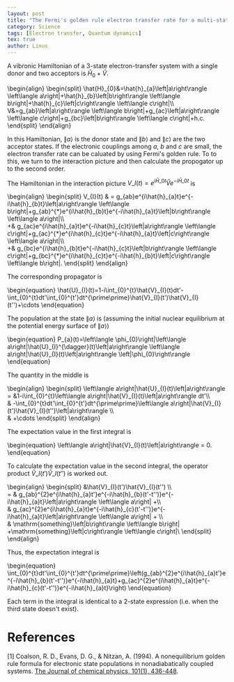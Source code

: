 ```yaml
---
layout: post
title: "The Fermi's golden rule electron transfer rate for a multi-state system"
category: Science
tags: [Electron transfer, Quantum dynamics]
tex: true
author: Linus
---
```


A vibronic Hamiltonian of a 3-state electron-transfer system with a single donor and two acceptors is $\hat{H}_0+\hat{V}$.

\begin{align}
\begin{split}
\hat{H}\_{0}&=\hat{h}\_{a}\left\|a\right\rangle \left\langle a\right\|+\hat{h}\_{b}\left\|b\right\rangle \left\langle b\right\|+\hat{h}\_{c}\left\|c\right\rangle \left\langle c\right\|\\\\\
V&=g\_{ab}\left|a\right\rangle \left\langle b\right|+g\_{ac}\left|a\right\rangle \left\langle c\right\|+g\_{bc}\left\|b\right\rangle \left\langle c\right\|+h.c.
\end{split}
\end{align}

In this Hamiltonian, $\|a\rangle$ is the donor state and $\|b\rangle$ and $\|c\rangle$ are the two acceptor states. If the electronic couplings among $a$, $b$ and $c$ are small, the electron transfer rate can be caluated by using Fermi's golden rule. To to this, we turn to the interaction picture and then calculate the propogator up to the second order.

The Hamiltonian in the interaction picture $V\_{I}(t)=e^{i\hat{H}\_0t}\hat{V}e^{-i\hat{H}\_0t}$ is

\begin{align}
\begin{split}
V\_{I}(t) & = g\_{ab}e^{i\hat{h}\_{a}t}e^{-i\hat{h}\_{b}t}\left\|a\right\rangle \left\langle b\right\|+g\_{ab}^{\*}e^{i\hat{h}\_{b}t}e^{-i\hat{h}\_{a}t}\left|b\right\rangle \left\langle a\right\|\\\\\
+& g\_{ac}e^{i\hat{h}\_{a}t}e^{-i\hat{h}\_{c}t}\left\|a\right\rangle \left\langle c\right\|+g\_{ac}^{\*}e^{i\hat{h}\_{c}t}e^{-i\hat{h}\_{a}t}\left|c\right\rangle \left\langle a\right\|\\\\\
+& g\_{bc}e^{i\hat{h}\_{b}t}e^{-i\hat{h}\_{c}t}\left\|b\right\rangle \left\langle c\right\|+g\_{bc}^{\*}e^{i\hat{h}\_{c}t}e^{-i\hat{h}\_{b}t}\left\|c\right\rangle \left\langle b\right\|.
\end{split}
\end{align}

The corresponding propagator is

\begin{equation}
\hat{U}\_{I}(t)=1-i\int\_{0}^{t}\hat{V}\_{I}(t)dt'-\int\_{0}^{t}dt'\int\_{0}^{t'}dt^{\prime\prime}\hat{V}\_{I}(t')\hat{V}\_{I}(t'')+\cdots
\end{equation}

The population at the state $\left\|a\right\rangle$ is (assuming the initial nuclear equilibrium at the potential energy surface of $\left\|a\right\rangle$)

\begin{equation}
P\_{a}(t)=\left\langle \phi\_{0}\right\|\left\langle a\right\|\hat{U}\_{I}^{\dagger}(t)\left\|a\right\rangle \left\langle a\right\|\hat{U}\_{I}(t)\left\|a\right\rangle \left\|\phi\_{0}\right\rangle 
\end{equation}

The quantity in the middle is

\begin{align}
\begin{split}
\left\langle a\right\|\hat{U}\_{I}(t)\left\|a\right\rangle = &1-i\int\_{0}^{t}\left\langle a\right\|\hat{V}\_{I}(t)\left|a\right\rangle dt'\\\\\
 & -\int\_{0}^{t}dt'\int\_{0}^{t'}dt^{\prime\prime}\left\langle a\right|\hat{V}\_{I}(t')\hat{V}\_{I}(t'')\left\|a\right\rangle \\\\\
 & +\cdots
\end{split}
\end{align}

The expectation value in the first integral is

\begin{equation}
\left\langle a\right\|\hat{V}\_{I}(t)\left\|a\right\rangle = 0.
\end{equation}

To calculate the expectation value in the second integral, the operator product $\hat{V}\_{I}(t')\hat{V}\_{I}(t'')$ is worked out.

\begin{align}
\begin{split}
&\hat{V}\_{I}(t')\hat{V}\_{I}(t'') \\\\\
= & g_{ab}^{2}e^{i\hat{h}\_{a}t'}e^{-i\hat{h}\_{b}(t'-t'')}e^{-i\hat{h}\_{a}t}\left\|a\right\rangle \left\langle a\right\| +\\\\\
& g\_{ac}^{2}e^{i\hat{h}\_{a}t}e^{-i\hat{h}\_{c}(t'-t'')}e^{-i\hat{h}\_{a}t}\left\|a\right\rangle \left\langle a\right\| + \\\\\
 & \mathrm{something}\left\|b\right\rangle \left\langle b\right\| +\mathrm{something}\left\|c\right\rangle \left\langle c\right\|\\
\end{split}
\end{align}

Thus, the expectation integral is

\begin{equation}
\int\_{0}^{t}dt'\int\_{0}^{t'}dt^{\prime\prime}\left(g\_{ab}^{2}e^{i\hat{h}\_{a}t'}e^{-i\hat{h}\_{b}(t'-t'')}e^{-i\hat{h}\_{a}t}+g\_{ac}^{2}e^{i\hat{h}\_{a}t}e^{-i\hat{h}\_{c}(t'-t'')}e^{-i\hat{h}\_{a}t}\right)
\end{equation}

Each term in the integral is identical to a 2-state expression (i.e. when the third state doesn't exist).



# References

[1] Coalson, R. D., Evans, D. G., & Nitzan, A. (1994). A nonequilibrium golden rule formula for electronic state populations in nonadiabatically coupled systems. [The Journal of chemical physics, 101(1), 436-448](https://aip.scitation.org/doi/pdf/10.1063/1.468153?casa_token=RaVT3yAPjcYAAAAA:EvvhZi0bMPj5J1uw4YRzZI2Cv2TXpXPJ3pxhWCqlVs8L0lTgiBxXuJ37Vnno_GiYapzEuvNVVbMz).